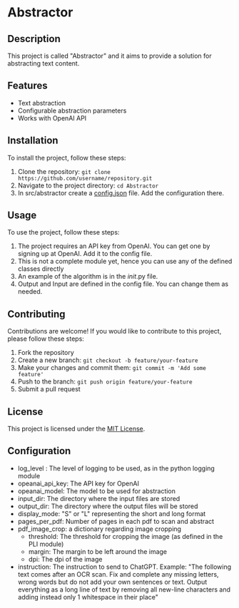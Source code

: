# Abstractor

## Description

This project is called "Abstractor" and it aims to provide a solution for abstracting text content.

## Features

- Text abstraction
- Configurable abstraction parameters
- Works with OpenAI API

## Installation

To install the project, follow these steps:

1. Clone the repository: `git clone https://github.com/username/repository.git`
2. Navigate to the project directory: `cd Abstractor`
3. In src/abstractor create a [config.json](#configuration) file. Add the configuration there.

## Usage

To use the project, follow these steps:

1. The project requires an API key from OpenAI. You can get one by signing up at OpenAI. Add it to the config file.
2. This is not a complete module yet, hence you can use any of the defined classes directly
3. An example of the algorithm is in the _init_.py file. 
4. Output and Input are defined in the config file. You can change them as needed.

## Contributing

Contributions are welcome! If you would like to contribute to this project, please follow these steps:

1. Fork the repository
2. Create a new branch: `git checkout -b feature/your-feature`
3. Make your changes and commit them: `git commit -m 'Add some feature'`
4. Push to the branch: `git push origin feature/your-feature`
5. Submit a pull request

## License

This project is licensed under the [MIT License](LICENSE).


## Configuration
 - log_level : The level of logging to be used, as in the python logging module
 - opeanai_api_key: The API key for OpenAI
 - opeanai_model: The model to be used for abstraction
 - input_dir: The directory where the input files are stored
 - output_dir: The directory where the output files will be stored
 - display_mode: "S" or "L" representing the short and long format
 - pages_per_pdf: Number of pages in each pdf to scan and abstract
 - pdf_image_crop: a dictionary regarding image cropping
    - threshold: The threshold for cropping the image (as defined in the PLI module)
    - margin: The margin to be left around the image
    - dpi: The dpi of the image
- instruction: The instruction to send to ChatGPT. Example: "The following text comes after an OCR scan. Fix and complete any missing letters, wrong words but do not add your own sentences or text. Output everything as a long line of text by removing all new-line characters and adding instead only 1 whitespace in their place"